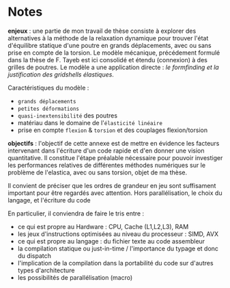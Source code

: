 # Notes

**enjeux** : une partie de mon travail de thèse consiste à explorer des alternatives à la méthode de la relaxation dynamique pour trouver l'état d'équilibre statique d'une poutre en grands déplacements, avec ou sans prise en compte de la torsion. Le modèle mécanique, précédement formulé dans la thèse de F. Tayeb est ici consolidé et étendu (connexion) à des grilles de poutres. Le modèle a une application directe : *le formfinding et la justification des gridshells élastiques*.

Caractéristiques du modèle :
- `grands déplacements`
- `petites déformations`
- `quasi-inextensibilité` des poutres
- matériau dans le domaine de l'`élasticité linéaire`
- prise en compte `flexion` & `torsion` et des couplages flexion/torsion

**objectifs** : l'objectif de cette annexe est de mettre en évidence les facteurs intervenant dans l'écriture d'un code rapide et d'en donner une vision quantitative. Il constitue l'étape préalable nécessaire pour pouvoir investiger les performances relatives de différentes méthodes numériques sur le problème de l'elastica, avec ou sans torsion, objet de ma thèse.

Il convient de préciser que les ordres de grandeur en jeu sont suffisament important pour être regardés avec attention.
Hors parallélisation, le choix du langage, et l'écriture du code


En particulier, il conviendra de faire le tris entre :

- ce qui est propre au Hardware : CPU, Cache (L1,L2,L3), RAM
- les jeux d'instructions optimisées au niveau du processeur : SIMD, AVX
- ce qui est propre au langage : du fichier texte au code assembleur
- la compilation statique ou just-in-time / l'importance du typage et donc du dispatch
- l'implication de la compilation dans la portabilité du code sur d'autres types d'architecture
- les possibilités de parallélisation (macro)
